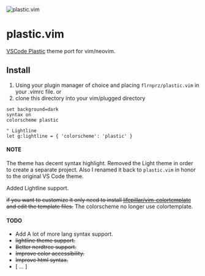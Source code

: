 ![plastic.vim](https://github.com/flrnprz/plastic.vim/blob/master/pastic-vim-screen.png)

# plastic.vim

[VSCode Plastic](https://github.com/will-stone/plastic) theme port for vim/neovim.

## Install

1. Using your plugin manager of choice and placing `flrnprz/plastic.vim` in your .vimrc file.
   or
2. clone this directory into your vim/plugged directory

```vim
set background=dark
syntax on
colorscheme plastic

" Lightline
let g:lightline = { 'colorscheme': 'plastic' }
```

#### NOTE

The theme has decent syntax highlight.
Removed the Light theme in order to create a separate project. Also I renamed it back to `plastic.vim` in
honor to the original VS Code theme.

Added Lightline support.

~~if you want to customize it only need to install [lifepillar/vim-colortemplate](https://github.com/lifepillar/vim-colortemplate) and edit the template files.~~
The colorscheme no longer use colortemplate.

#### TODO

- Add A lot of more lang syntax support.
- ~~lightline theme support.~~
- ~~Better nerdtree support.~~
- ~~Improve color accessibility.~~
- ~~Improve html syntax.~~
- [ ... ]

